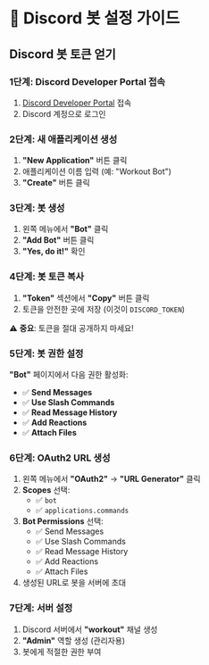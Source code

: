 # 🤖 Discord 봇 설정 가이드

## Discord 봇 토큰 얻기

### 1단계: Discord Developer Portal 접속
1. [Discord Developer Portal](https://discord.com/developers/applications) 접속
2. Discord 계정으로 로그인

### 2단계: 새 애플리케이션 생성
1. **"New Application"** 버튼 클릭
2. 애플리케이션 이름 입력 (예: "Workout Bot")
3. **"Create"** 버튼 클릭

### 3단계: 봇 생성
1. 왼쪽 메뉴에서 **"Bot"** 클릭
2. **"Add Bot"** 버튼 클릭
3. **"Yes, do it!"** 확인

### 4단계: 봇 토큰 복사
1. **"Token"** 섹션에서 **"Copy"** 버튼 클릭
2. 토큰을 안전한 곳에 저장 (이것이 `DISCORD_TOKEN`)

⚠️ **중요**: 토큰을 절대 공개하지 마세요!

### 5단계: 봇 권한 설정
**"Bot"** 페이지에서 다음 권한 활성화:
- ✅ **Send Messages**
- ✅ **Use Slash Commands** 
- ✅ **Read Message History**
- ✅ **Add Reactions**
- ✅ **Attach Files**

### 6단계: OAuth2 URL 생성
1. 왼쪽 메뉴에서 **"OAuth2"** → **"URL Generator"** 클릭
2. **Scopes** 선택:
   - ✅ `bot`
   - ✅ `applications.commands`
3. **Bot Permissions** 선택:
   - ✅ Send Messages
   - ✅ Use Slash Commands
   - ✅ Read Message History
   - ✅ Add Reactions
   - ✅ Attach Files
4. 생성된 URL로 봇을 서버에 초대

### 7단계: 서버 설정
1. Discord 서버에서 **"workout"** 채널 생성
2. **"Admin"** 역할 생성 (관리자용)
3. 봇에게 적절한 권한 부여 